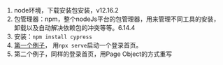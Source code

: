 1. node环境，下载安装包安装，v12.16.2
2. 包管理器：npm，整个nodeJs平台的包管理器，用来管理不同工具的安装，卸载以及自动解决依赖包的冲突等等。6.14.4
3. 安装：```npm install cypress```
4. [第一个例子](https://www.valentinog.com/blog/cypress/)， 用```npx serve```启动一个登录首页。
5. 第二个例子，同样的登录首页，用Page Object的方式重写
